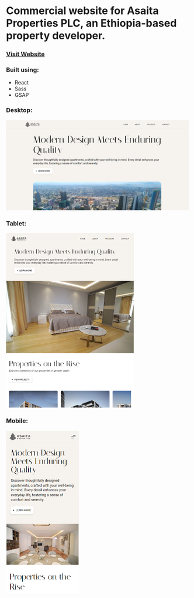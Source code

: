 # Commercial website for Asaita Properties PLC, an Ethiopia-based property developer.

### [Visit Website](https://asaitaproperties.com)

### Built using:
- React
- Sass 
- GSAP

### Desktop:
<img src="https://github.com/dagm1425/commercial-project/blob/main/images/desktop.png" alt="Desktop" width="500">


### Tablet:
<img src="https://github.com/dagm1425/commercial-project/blob/main/images/tablet.png" alt="Tablet" width="350">


### Mobile:
<img src="https://github.com/dagm1425/commercial-project/blob/main/images/mobile.png" alt="Mobile" width="200">



